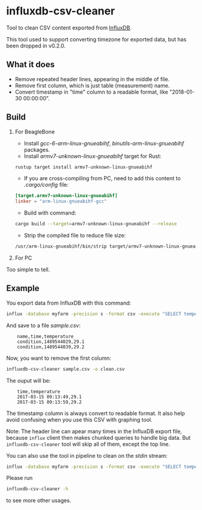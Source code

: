 # influxdb-csv-cleaner

Tool to clean CSV content exported from [InfluxDB](https://www.influxdata.com/).

This tool used to support converting timezone for exported data, but has been dropped in v0.2.0.

## What it does

 - Remove repeated header lines, appearing in the middle of file.
 - Remove first column, which is just table (measurement) name.
 - Convert timestamp in "time" column to a readable format, like "2018-01-30 00:00:00".

## Build

1. For BeagleBone

    - Install _gcc-6-arm-linux-gnueabihf_, _binutils-arm-linux-gnueabihf_ packages.
    - Install _armv7-unknown-linux-gnueabihf_ target for Rust:

    ```sh
    rustup target install armv7-unknown-linux-gnueabihf
    ```

    - If you are cross-compiling from PC, need to add this content to _.cargo/config_ file:

    ```toml
    [target.armv7-unknown-linux-gnueabihf]
    linker = "arm-linux-gnueabihf-gcc"
    ```

    - Build with command:

    ```sh
    cargo build --target=armv7-unknown-linux-gnueabihf --release
    ```

    - Strip the compiled file to reduce file size:

    ```sh
    /usr/arm-linux-gnueabihf/bin/strip target/armv7-unknown-linux-gnueabihf/release/influxdb-csv-cleaner
    ```

2. For PC

Too simple to tell.

## Example

You export data from InfluxDB with this command:

```sh
influx -database myfarm -precision s -format csv -execute "SELECT temperature FROM condition LIMIT 100 TZ('Asia/Ho_Chi_Minh')"
```

And save to a file _sample.csv_:

```csv
    name,time,temperature
    condition,1489544029,29.1
    condition,1489544039,29.2
```

Now, you want to remove the first column:

```sh
influxdb-csv-cleaner sample.csv -o clean.csv
```

The ouput will be:

```csv
    time,temperature
    2017-03-15 09:13:49,29.1
    2017-03-15 09:13:59,29.2
```

The timestamp column is always convert to readable format. It also help avoid confusing when you use this CSV with graphing tool.

Note: The header line can apear many times in the InfluxDB export file, because `influx` client then makes chunked queries to handle big data. But `influxdb-csv-cleaner` tool will skip all of them, except the top line.

You can also use the tool in pipeline to clean on the _stdin_ stream:

```sh
influx -database myfarm -precision s -format csv -execute "SELECT temperature FROM condition LIMIT 100 TZ('Asia/Ho_Chi_Minh')" | influxdb-csv-cleaner -
```

Please run

```sh
influxdb-csv-cleaner -h
```

to see more other usages.
